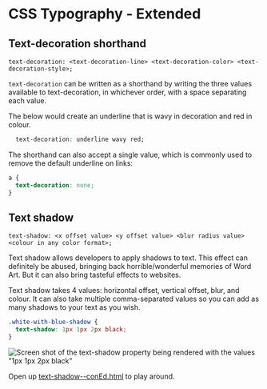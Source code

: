 # CSS Typography - Extended

## Text-decoration shorthand
`text-decoration: <text-decoration-line> <text-decoration-color> <text-decoration-style>;`

`text-decoration` can be written as a shorthand by writing the three values available to text-decoration, in whichever order, with a space separating each value.

The below would create an underline that is wavy in decoration and red in colour.

```css
  text-decoration: underline wavy red;  
```

The shorthand can also accept a single value, which is commonly used to remove the default underline on links:

```css
a {
  text-decoration: none;
}
```

## Text shadow
`text-shadow: <x offset value> <y offset value> <blur radius value> <colour in any color format>;`

Text shadow allows developers to apply shadows to text. This effect can definitely be abused, bringing back horrible/wonderful memories of Word Art. But it can also bring tasteful effects to websites.

Text shadow takes 4 values: horizontal offset, vertical offset, blur, and colour. It can also take multiple comma-separated values so you can add as many shadows to your text as you wish.

```css
.white-with-blue-shadow {
  text-shadow: 1px 1px 2px black;
}
```

![Screen shot of the text-shadow property being rendered with the values "1px 1px 2px black"](https://hychalknotes.s3.amazonaws.com/Screen%20Shot%202019-02-13%20at%205.47.22%20PM.png)

Open up [text-shadow--conEd.html](https://hychalknotes.s3.amazonaws.com/text-shadow--conEd.html) to play around.